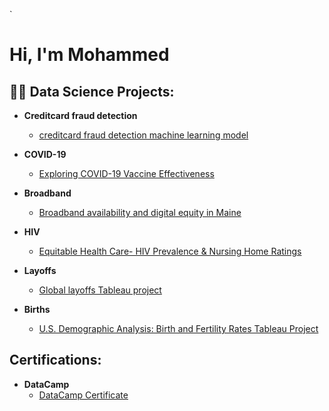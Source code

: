 `<h1>Hi, I'm Mohammed

<h2>👨‍💻 Data Science Projects:</h2>
  
- <b>Creditcard fraud detection</b>
  - [creditcard fraud detection machine learning model](https://github.com/Moshati1315/creditcard-fraud_detection_model)

- <b>COVID-19</b>
  - [Exploring COVID-19 Vaccine Effectiveness](https://github.com/ds5010/vaccines-3)

- <b>Broadband</b>
  - [Broadband availability and digital equity in Maine](https://github.com/ds5010/broadband-3) <b><i></b></i>

- <b>HIV</b>
  - [Equitable Health Care- HIV Prevalence & Nursing Home Ratings](https://github.com/Moshati1315/HIV)

    
- <b>Layoffs </b>
  - [Global layoffs Tableau project ](https://github.com/Moshati1315/layoffs)
 
- <b>Births </b>
  - [U.S. Demographic Analysis: Birth and Fertility Rates Tableau Project ](https://github.com/Moshati1315/Births)


<h2>Certifications:</h2>

- <b>DataCamp</b>
  - [DataCamp Certificate](https://github.com/Moshati1315/DataCamp)


